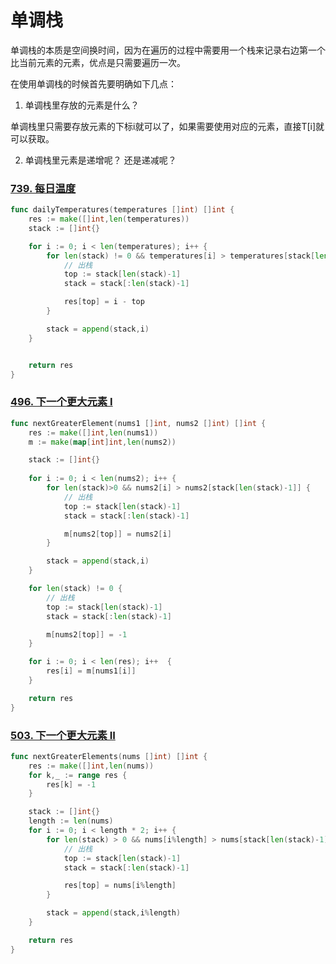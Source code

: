 # 单调栈

单调栈的本质是空间换时间，因为在遍历的过程中需要用一个栈来记录右边第一个比当前元素的元素，优点是只需要遍历一次。



在使用单调栈的时候首先要明确如下几点：

1. 单调栈里存放的元素是什么？

单调栈里只需要存放元素的下标i就可以了，如果需要使用对应的元素，直接T[i]就可以获取。

2. 单调栈里元素是递增呢？ 还是递减呢？



### [739. 每日温度](https://leetcode-cn.com/problems/daily-temperatures/)

```go
func dailyTemperatures(temperatures []int) []int {
    res := make([]int,len(temperatures))
    stack := []int{}

    for i := 0; i < len(temperatures); i++ {
        for len(stack) != 0 && temperatures[i] > temperatures[stack[len(stack)-1]] {
            // 出栈
            top := stack[len(stack)-1]
            stack = stack[:len(stack)-1]

            res[top] = i - top
        }

        stack = append(stack,i)
    } 


    return res
}
```



### [496. 下一个更大元素 I](https://leetcode-cn.com/problems/next-greater-element-i/)

```go
func nextGreaterElement(nums1 []int, nums2 []int) []int {
    res := make([]int,len(nums1))
    m := make(map[int]int,len(nums2))

    stack := []int{}
   
    for i := 0; i < len(nums2); i++ {
        for len(stack)>0 && nums2[i] > nums2[stack[len(stack)-1]] {
            // 出栈
            top := stack[len(stack)-1]
            stack = stack[:len(stack)-1]

            m[nums2[top]] = nums2[i]
        }

        stack = append(stack,i)
    }

    for len(stack) != 0 {
        // 出栈
        top := stack[len(stack)-1]
        stack = stack[:len(stack)-1]

        m[nums2[top]] = -1
    }

    for i := 0; i < len(res); i++  {
        res[i] = m[nums1[i]]
    }

    return res
}
```



### [503. 下一个更大元素 II](https://leetcode-cn.com/problems/next-greater-element-ii/)

```go
func nextGreaterElements(nums []int) []int {
    res := make([]int,len(nums))
    for k,_ := range res {
        res[k] = -1
    }

    stack := []int{}
    length := len(nums)
    for i := 0; i < length * 2; i++ {
        for len(stack) > 0 && nums[i%length] > nums[stack[len(stack)-1]] {
            // 出栈
            top := stack[len(stack)-1]
            stack = stack[:len(stack)-1]

            res[top] = nums[i%length] 
        }

        stack = append(stack,i%length)
    }

    return res
}
```

